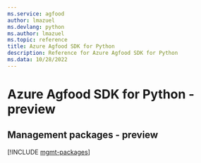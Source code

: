 ```yaml
---
ms.service: agfood
author: lmazuel
ms.devlang: python
ms.author: lmazuel
ms.topic: reference
title: Azure Agfood SDK for Python
description: Reference for Azure Agfood SDK for Python
ms.data: 10/28/2022
---
```

# Azure Agfood SDK for Python - preview

## Management packages - preview
[!INCLUDE [mgmt-packages](agfood-mgmt-index.md)]